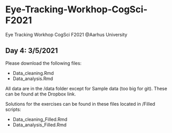 # Eye-Tracking-Workhop-CogSci-F2021
Eye Tracking Workhop CogSci F2021 @Aarhus University

## Day 4: 3/5/2021

Please download the following files:
- Data_cleaning.Rmd
- Data_analysis.Rmd

All data are in the /data folder except for Sample data (too big for git). These can be found at the Dropbox link.

Solutions for the exercises can be found in these files located in /Filled scripts:
- Data_cleaning_Filled.Rmd
- Data_analysis_Filled.Rmd
